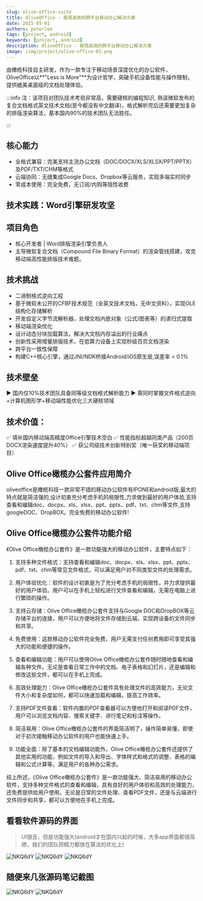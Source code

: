 ```yaml
---
slug: olive-office-suite
title: OliveOffice - 极简高效的跨平台移动办公解决方案
date: 2025-05-01
authors: peterlee
tags: [project, android]
keywords: [project, android]
description: OliveOffice - 极简高效的跨平台移动办公解决方案
image: /img/project/olive-office-01.png
---
```


由橄榄科技自主研发，作为一款专注于移动场景深度优化的办公软件，OliveOffice以**"Less is More"**为设计哲学，突破手机设备性能与操作限制，提供媲美桌面级的文档处理体验。
<!-- truncate -->

:::info 注：该项目对团队技术考验非常高，需要硬核的编程知识, 熟读微软发布的复合文档格式英文技术文档(至今都没有中文翻译)，格式解析完后还需要更加复杂的排版渲染算法，基本国内90%的技术团队无法胜任。

:::

## 核心能力
* 全格式兼容：完美支持主流办公文档（DOC/DOCX/XLS/XLSX/PPT/PPTX）及PDF/TXT/CHM等格式
* 云端协同：无缝集成Google Docs、Dropbox等云服务，实现多端实时同步
* 零成本使用：完全免费，无订阅/内购等隐性收费

## 技术实践：Word引擎研发攻坚
## 项目角色
  * 核心开发者 | Word排版渲染引擎负责人
  * 主导微软复合文档（Compound File Binary Format）的渲染管线搭建，攻克移动端高性能排版技术难题。

## 技术挑战
  * 二进制格式逆向工程
  * 基于微软未公开的CFBF技术规范（全英文技术文档，无中文资料），实现OLE结构化存储解析
  * 开发自定义字节流解析器，处理文档内嵌对象（公式/图表等）的递归式提取
  * 移动端渲染优化
  * 设计动态分块加载算法，解决大文档内存溢出的行业痛点
  * 创新性采用增量排版技术，在低算力设备上实现秒级百页文档渲染
  * 跨平台一致性保障
  * 构建C++核心引擎，通过JNI/NDK桥接Android/iOS原生层,误差率 < 0.1%

## 技术壁垒
▶ 国内仅10%技术团队具备同等级文档格式解析能力
▶ 需同时掌握文件格式逆向+计算机图形学+移动端性能优化三大硬核领域


## 技术价值：
✅ 填补国内移动端高精度Office引擎技术空白
✅ 性能指标超越同类产品（200页DOCX渲染速度提升40%）
✅ 获公司级技术创新特别奖（唯一获奖的移动端项目）


## Olive Office橄榄办公套件应用简介

oliveoffice是橄榄科技一款非常不错的移动办公软件有IPONE和android版,最大的特点就是简洁强的,设计初衷充分考虑手机的局限性,力求做到最好的用户体验,支持查看和编辑doc、docpx、xls、xlsx、ppt、pptx、pdf、txt、chm等文件,支持googleDOC、DropBOX。完全免费的移动办公软件!

## Olive Office橄榄办公套件功能介绍
《Olive Office橄榄办公套件》是一款功能强大的移动办公软件，主要特点如下：

1. 支持多种文件格式：支持查看和编辑doc、docpx、xls、xlsx、ppt、pptx、pdf、txt、chm等常见文件格式，可以满足用户对不同类型文件的处理需求。

2. 用户体验优化：软件的设计初衷是为了充分考虑手机的局限性，并力求提供最好的用户体验。用户可以在手机上轻松进行文件查看和编辑，无需在电脑上进行繁琐的操作。

3. 支持云存储：Olive Office橄榄办公套件支持与Google DOC和DropBOX等云存储平台的连接，用户可以方便地将文件存储到云端，实现跨设备的文件同步和共享。

4. 免费使用：这款移动办公软件完全免费，用户无需支付任何费用即可享受其强大的功能和便捷的操作。

5. 查看和编辑功能：用户可以使用Olive Office橄榄办公套件随时随地查看和编辑各种文件。无论是查看日常工作中的文档、电子表格和幻灯片，还是编辑和修改这些文件，都可以在手机上完成。

6. 高效处理能力：Olive Office橄榄办公套件具有处理文件的高效能力，无论文件大小和复杂度如何，都可以快速加载和编辑，提高工作效率。

7. 支持PDF文件查看：软件内置的PDF查看器可以方便地打开和阅读PDF文件，用户可以浏览文档内容、搜索关键字、进行笔记和标注等操作。

8. 简洁易用：Olive Office橄榄办公套件的界面简洁明了，操作简单易懂，即使对于初次接触移动办公软件的用户也能快速上手。

9. 功能全面：除了基本的文档编辑功能外，Olive Office橄榄办公套件还提供了其他实用的功能，例如文件的导入和导出、字体样式和格式的调整、表格的编辑和公式计算等，满足用户的各种办公需求。

综上所述，《Olive Office橄榄办公套件》是一款功能强大、简洁易用的移动办公软件，支持多种文件格式的查看和编辑，具有良好的用户体验和高效的处理能力，还免费提供给用户使用。无论是日常的文件处理、查看PDF文件，还是与云端进行文件同步和共享，都可以方便地在手机上完成。

## 看看软件源码的界面
> UI很丑，但是功能强大(android才在国内兴起的时候，大多app界面都很简陋，我们的团队把精力都放在算法的优化上)

![NKQ6dY](/img/project/olive-office-01.png)
![NKQ6dY](/img/project/olive-office-02.png)
![NKQ6dY](/img/project/olive-office-03.png)


## 随便来几张源码笔记截图
![NKQ6dY](/img/project/olive-office-code01.png)
![NKQ6dY](/img/project/olive-office-code02.png)
